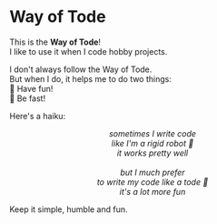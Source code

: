 # Way of Tode
This is the **Way of Tode**!<br>
I like to use it when I code hobby projects.

I don't always follow the Way of Tode.<br>
But when I do, it helps me to do two things:<br>
🐸 Have fun!<br>
🐸 Be fast!<br>

Here's a haiku:
<p align="center">
	<i>sometimes I write code<br>
	like I'm a rigid robot 🤖<br>
	it works pretty well<br>
<br>
	but I much prefer<br>
	to write my code like a tode 🐸<br>
	it's a lot more fun<br></i>
</p>

Keep it simple, humble and fun.

